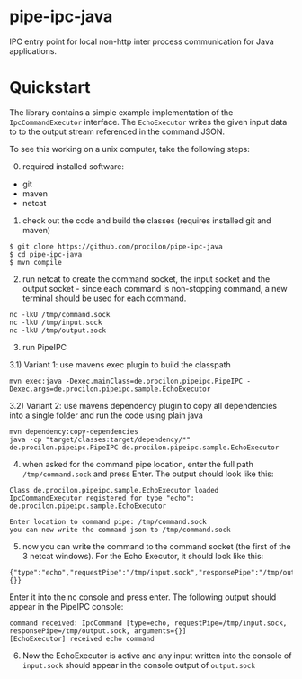 # pipe-ipc-java
IPC entry point for local non-http inter process communication for Java applications.

# Quickstart

The library contains a simple example implementation of the `IpcCommandExecutor` interface. The `EchoExecutor` writes the given input data to to the output stream referenced in the command JSON.

To see this working on a unix computer, take the following steps:

0) required installed software:

* git
* maven
* netcat

1) check out the code and build the classes (requires installed git and maven)

```
$ git clone https://github.com/procilon/pipe-ipc-java
$ cd pipe-ipc-java
$ mvn compile
```

2) run netcat to create the command socket, the input socket and the output socket - since each command is non-stopping command, a new terminal should be used for each command.

```
nc -lkU /tmp/command.sock
nc -lkU /tmp/input.sock
nc -lkU /tmp/output.sock
```

3) run PipeIPC

3.1) Variant 1: use mavens exec plugin to build the classpath

```
mvn exec:java -Dexec.mainClass=de.procilon.pipeipc.PipeIPC -Dexec.args=de.procilon.pipeipc.sample.EchoExecutor
```

3.2) Variant 2: use mavens dependency plugin to copy all dependencies into a single folder and run the code using plain java

```
mvn dependency:copy-dependencies
java -cp "target/classes:target/dependency/*" de.procilon.pipeipc.PipeIPC de.procilon.pipeipc.sample.EchoExecutor
```

4) when asked for the command pipe location, enter the full path `/tmp/command.sock` and press Enter. The output should look like this:

```
Class de.procilon.pipeipc.sample.EchoExecutor loaded
IpcCommandExecutor registered for type "echo": de.procilon.pipeipc.sample.EchoExecutor

Enter location to command pipe: /tmp/command.sock
you can now write the command json to /tmp/command.sock
```

5) now you can write the command to the command socket (the first of the 3 netcat windows). For the Echo Executor, it should look like this:

```
{"type":"echo","requestPipe":"/tmp/input.sock","responsePipe":"/tmp/output.sock","arguments":{}}
```

Enter it into the nc console and press enter. The following output should appear in the PipeIPC console:

```
command received: IpcCommand [type=echo, requestPipe=/tmp/input.sock, responsePipe=/tmp/output.sock, arguments={}]
[EchoExecutor] received echo command
```

6) Now the EchoExecutor is active and any input written into the console of `input.sock` should appear in the console output of `output.sock`
